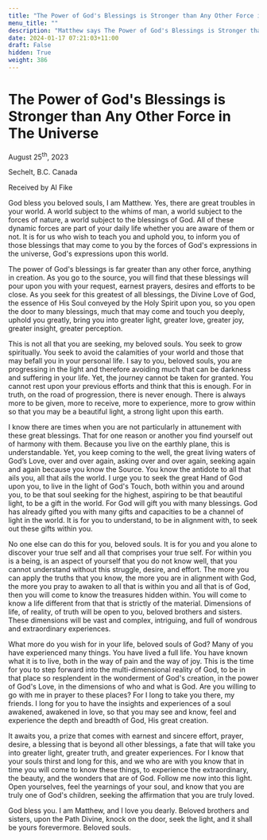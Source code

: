 ```yaml
---
title: "The Power of God's Blessings is Stronger than Any Other Force in The Universe"
menu_title: ""
description: "Matthew says The Power of God's Blessings is Stronger than Any Other Force in The Universe"
date: 2024-01-17 07:21:03+11:00
draft: False
hidden: True
weight: 386
---
```

# The Power of God's Blessings is Stronger than Any Other Force in The Universe

August 25<sup>th</sup>, 2023

Sechelt, B.C. Canada

Received by Al Fike  



God bless you beloved souls, I am Matthew. Yes, there are great troubles in your world. A world subject to the whims of man, a world subject to the forces of nature, a world subject to the blessings of God. All of these dynamic forces are part of your daily life whether you are aware of them or not. It is for us who wish to teach you and uphold you, to inform you of those blessings that may come to you by the forces of God's expressions in the universe, God's expressions upon this world. 

The power of God's blessings is far greater than any other force, anything in creation. As you go to the source, you will find that these blessings will pour upon you with your request, earnest prayers, desires and efforts to be close. As you seek for this greatest of all blessings, the Divine Love of God, the essence of His Soul conveyed by the Holy Spirit upon you, so you open the door to many blessings, much that may come and touch you deeply, uphold you greatly, bring you into greater light, greater love, greater joy, greater insight, greater perception. 

This is not all that you are seeking, my beloved souls. You seek to grow spiritually. You seek to avoid the calamities of your world and those that may befall you in your personal life. I say to you, beloved souls, you are progressing in the light and therefore avoiding much that can be darkness and suffering in your life. Yet, the journey cannot be taken for granted. You cannot rest upon your previous efforts and think that this is enough. For in truth, on the road of progression, there is never enough. There is always more to be given, more to receive, more to experience, more to grow within so that you may be a beautiful light, a strong light upon this earth. 

I know there are times when you are not particularly in attunement with these great blessings. That for one reason or another you find yourself out of harmony with them. Because you live on the earthly plane, this is understandable. Yet, you keep coming to the well, the great living waters of God’s Love, over and over again, asking over and over again, seeking again and again because you know the Source. You know the antidote to all that ails you, all that ails the world. I urge you to seek the great Hand of God upon you, to live in the light of God's Touch, both within you and around you, to be that soul seeking for the highest, aspiring to be that beautiful light, to be a gift in the world. For God will gift you with many blessings. God has already gifted you with many gifts and capacities to be a channel of light in the world. It is for you to understand, to be in alignment with, to seek out these gifts within you. 

No one else can do this for you, beloved souls. It is for you and you alone to discover your true self and all that comprises your true self. For within you is a being, is an aspect of yourself that you do not know well, that you cannot understand without this struggle, desire, and effort. The more you can apply the truths that you know, the more you are in alignment with God, the more you pray to awaken to all that is within you and all that is of God, then you will come to know the treasures hidden within. You will come to know a life different from that that is strictly of the material. Dimensions of life, of reality, of truth will be open to you, beloved brothers and sisters. These dimensions will be vast and complex, intriguing, and full of wondrous and extraordinary experiences. 

What more do you wish for in your life, beloved souls of God? Many of you have experienced many things. You have lived a full life. You have known what it is to live, both in the way of pain and the way of joy. This is the time for you to step forward into the multi-dimensional reality of God, to be in that place so resplendent in the wonderment of God's creation, in the power of God's Love, in the dimensions of who and what is God. Are you willing to go with me in prayer to these places? For I long to take you there, my friends. I long for you to have the insights and experiences of a soul awakened, awakened in love, so that you may see and know, feel and experience the depth and breadth of God, His great creation. 

It awaits you, a prize that comes with earnest and sincere effort, prayer, desire, a blessing that is beyond all other blessings, a fate that will take you into greater light, greater truth, and greater experiences. For I know that your souls thirst and long for this, and we who are with you know that in time you will come to know these things, to experience the extraordinary, the beauty, and the wonders that are of God. Follow me now into this light. Open yourselves, feel the yearnings of your soul, and know that you are truly one of God's children, seeking the affirmation that you are truly loved. 

God bless you. I am Matthew, and I love you dearly. Beloved brothers and sisters, upon the Path Divine, knock on the door, seek the light, and it shall be yours forevermore. Beloved souls.